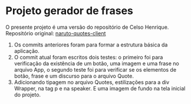 # Projeto gerador de frases
O presente projeto é uma versão do repositório de Celso Henrique. Repositório original: <a href="https://github.com/celso-henrique/naruto-quotes-client">naruto-quotes-client</a>

1. Os commits anteriores foram para formar a estrutura básica da aplicação.
2. O commit atual foram escritos dois testes: o primeiro foi para verificação da existência de um botão, uma imagem e uma frase no arquivo App, o segundo teste foi para verificar se os elementos de botão, frase e um discurso para o arquivo Quote.
3. Adicionando tipagem no arquivo Quotes, estilizações para a div Wrapper, na tag p e na speaker. E uma imagem de fundo na tela inicial do projeto.